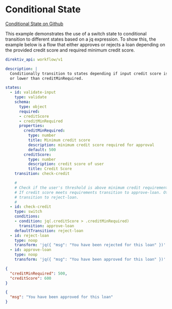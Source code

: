 # Conditional State 
 [Conditional State on Github](https://github.com/direktiv/direktiv-examples/tree/main/conditional-states)

This example demonstrates the use of a switch state to conditional transition to different states based on a jq expression.  To show this, the example below is a flow that either approves or rejects a loan depending on the provided credit score and required minimum credit score.


```yaml title="Simple Switch Statement"
direktiv_api: workflow/v1

description: |
  Conditionally transition to states depending if input credit score is higher
  or lower than creditMinRequired.

states:
  - id: validate-input
    type: validate
    schema:
      type: object
      required:
      - creditScore
      - creditMinRequired
      properties:
        creditMinRequired:
          type: number
          title: Minimum credit score
          description: minimum credit score required for approval 
          default: 500
        creditScore:
          type: number
          description: credit score of user
          title: Credit Score
    transition: check-credit

    #
    # Check if the user's threshold is above minimum credit requirements.
    # If credit score meets requirements transition to approve-loan. Otherwise
    # transition to reject-loan.
    #
  - id: check-credit
    type: switch
    conditions:
    - condition: jq(.creditScore > .creditMinRequired)
      transition: approve-loan
    defaultTransition: reject-loan
  - id: reject-loan
    type: noop
    transform: 'jq({ "msg": "You have been rejected for this loan" })'
  - id: approve-loan
    type: noop
    transform: 'jq({ "msg": "You have been approved for this loan" })'
```


```json title="Input"
{
  "creditMinRequired": 500,
  "creditScore": 600
}
```

```json title="Output"
{
  "msg": "You have been approved for this loan"
}
```

